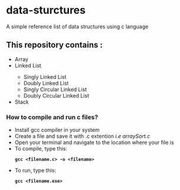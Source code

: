# data-sturctures
A simple reference list of data structures using c language

## This repository contains : 
  <ul>
    <li>Array</li>
    <li>Linked List</li>
    <ul>
      <li>Singly Linked List</li>
      <li>Doubly Linked List</li>
      <li>Singly Circular Linked List</li>
      <li>Doubly Circular Linked List</li>
    </ul>
    <li>Stack</li>
  </ul>

### How to compile and run c files?
<ul>
  <li>Install gcc compiler in your system</li>
  <li>Create a file and save it with .c extention <em>i.e arraySort.c</em></li>
  <li>Open your terminal and navigate to the location where your file is</li>
  <li>To compile, type this: <strong><pre><code>gcc &lt;filename.c&gt; -o &lt;filename&gt;</pre></code></strong></li>
  <li>To run, type this: <strong><pre><code>gcc &lt;filename.exe&gt;</pre></code></strong></li>
 </ul>
